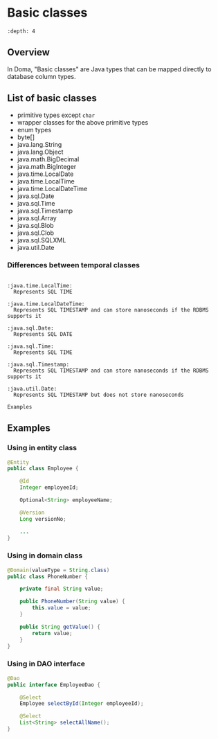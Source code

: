 # Basic classes

```{contents}
:depth: 4
```

## Overview

In Doma, "Basic classes" are Java types that can be mapped directly to database column types.

## List of basic classes

- primitive types except `char`
- wrapper classes for the above primitive types
- enum types
- byte[]
- java.lang.String
- java.lang.Object
- java.math.BigDecimal
- java.math.BigInteger
- java.time.LocalDate
- java.time.LocalTime
- java.time.LocalDateTime
- java.sql.Date
- java.sql.Time
- java.sql.Timestamp
- java.sql.Array
- java.sql.Blob
- java.sql.Clob
- java.sql.SQLXML
- java.util.Date

### Differences between temporal classes

```{eval-rst}

:java.time.LocalTime:
  Represents SQL TIME

:java.time.LocalDateTime:
  Represents SQL TIMESTAMP and can store nanoseconds if the RDBMS supports it

:java.sql.Date:
  Represents SQL DATE

:java.sql.Time:
  Represents SQL TIME

:java.sql.Timestamp:
  Represents SQL TIMESTAMP and can store nanoseconds if the RDBMS supports it

:java.util.Date:
  Represents SQL TIMESTAMP but does not store nanoseconds

Examples
```

## Examples

### Using in entity class

```java
@Entity
public class Employee {

    @Id
    Integer employeeId;

    Optional<String> employeeName;

    @Version
    Long versionNo;

    ...
}
```

### Using in domain class

```java
@Domain(valueType = String.class)
public class PhoneNumber {

    private final String value;

    public PhoneNumber(String value) {
        this.value = value;
    }

    public String getValue() {
        return value;
    }
}
```

### Using in DAO interface

```java
@Dao
public interface EmployeeDao {

    @Select
    Employee selectById(Integer employeeId);

    @Select
    List<String> selectAllName();
}
```
